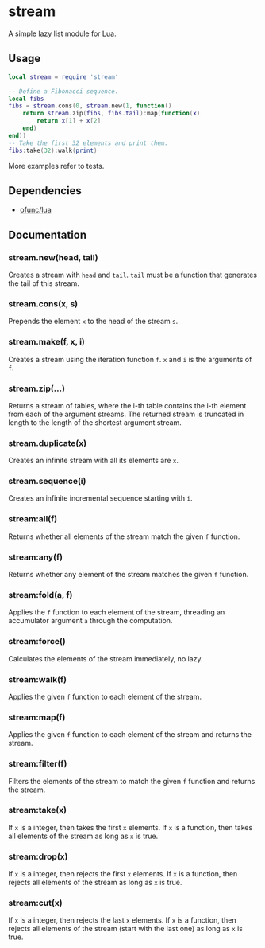 # stream

A simple lazy list module for [Lua](https://github.com/ofunc/lua).

## Usage

```lua
local stream = require 'stream'

-- Define a Fibonacci sequence.
local fibs
fibs = stream.cons(0, stream.new(1, function()
	return stream.zip(fibs, fibs.tail):map(function(x)
		return x[1] + x[2]
	end)
end))
-- Take the first 32 elements and print them.
fibs:take(32):walk(print)
```

More examples refer to tests.

## Dependencies

* [ofunc/lua](https://github.com/ofunc/lua)

## Documentation

### stream.new(head, tail)

Creates a stream with `head` and `tail`.
`tail` must be a function that generates the tail of this stream.

### stream.cons(x, s)

Prepends the element `x` to the head of the stream `s`.

### stream.make(f, x, i)

Creates a stream using the iteration function `f`. `x` and `i` is the arguments of `f`.

### stream.zip(...)

Returns a stream of tables, where the i-th table contains the i-th element from each of the argument streams.
The returned stream is truncated in length to the length of the shortest argument stream.

### stream.duplicate(x)

Creates an infinite stream with all its elements are `x`.

### stream.sequence(i)

Creates an infinite incremental sequence starting with `i`.

### stream:all(f)

Returns whether all elements of the stream match the given `f` function.

### stream:any(f)

Returns whether any element of the stream matches the given `f` function.

### stream:fold(a, f)

Applies the `f` function to each element of the stream, threading an accumulator argument `a` through the computation. 

### stream:force()

Calculates the elements of the stream immediately, no lazy.

### stream:walk(f)

Applies the given `f` function to each element of the stream.

### stream:map(f)

Applies the given `f` function to each element of the stream and returns the stream.

### stream:filter(f)

Filters the elements of the stream to match the given `f` function and returns the stream.

### stream:take(x)

If `x` is a integer, then takes the first `x` elements.
If `x` is a function, then takes all elements of the stream as long as `x` is true.

### stream:drop(x)

If `x` is a integer, then rejects the first `x` elements.
If `x` is a function, then rejects all elements of the stream as long as `x` is true.

### stream:cut(x)

If `x` is a integer, then rejects the last `x` elements.
If `x` is a function, then rejects all elements of the stream (start with the last one) as long as `x` is true.
